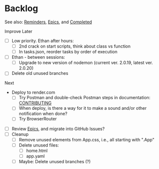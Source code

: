 # Backlog

See also: [Reminders](./reminders.md), [Epics](./epics.md), and [Completed](./completed.md)

Improve Later

- [ ] Low priority. Ethan after hours:
  - [ ] 2nd crack on start scripts, think about class vs function
  - [ ] In tasks.json, reorder tasks by order of execution
- [ ] Ethan - between sessions:
  - [ ] Upgrade to new version of nodemon (current ver. 2.0.19, latest ver. 2.0.20)
- [ ] Delete old unused branches

Next

- Deploy to render.com
  - [ ] Try Postman and double-check Postman steps in documentation: [CONTRIBUTING](./mobtimer-backend/CONTRIBUTING.md)
  - [ ] When deploy, is there a way for it to make a sound and/or other notification when done?
  - [ ] Try BrowserRouter

- [ ] Review [Epics](./epics.md), and migrate into GitHub Issues?
- [ ] Cleanup
  - [ ] Remove unused elements from App.css, i.e., all starting with ".App"
  - [ ] Delete unused files:
    - [ ] home.html
    - [ ] app.yaml
  - [ ] Maybe: Delete unused branches (?)
